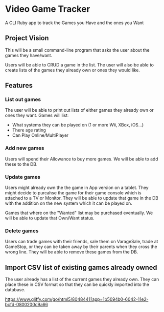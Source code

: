 # Video Game Tracker

A CLI Ruby app to track the Games you Have and the ones you Want

## Project Vision

This will be a small command-line program that asks the user about the games they have/want.

Users will be able to CRUD a game in the list. The user will also be able to create lists of the games they already own or ones they would like.

## Features

### List out games

The user will be able to print out lists of either games they already own or ones they want.
Games will list:
 * What systems they can be played on (1 or more Wii, XBox, iOS...)
 * There age rating
 * Can Play Online/MultiPlayer

### Add new games

Users will spend their Allowance to buy more games. We will be able to add these to the DB.

### Update games

Users might already own the the game in App version on a tablet. They might decide to purcahse the game for their game console which is attached to a TV or Monitor. They will be able to update that game in the DB with the addition on the new system which it can be played on.

Games that where on the "Wanted" list may be purchased eventually. We will be able to update that Own/Want status.

### Delete games

Users can trade games with their friends, sale them on VarageSale, trade at GameStop, or they can be taken away by their parents when they cross the wrong line. They will be able to remove these games from the DB.


## Import CSV list of existing games already owned

The user already has a list of the current games they already own. They can place these in CSV format so that they can be quickly imported into the database.


https://www.gliffy.com/go/html5/8048441?app=1b5094b0-6042-11e2-bcfd-0800200c9a66
